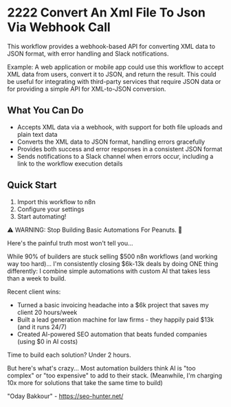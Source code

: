# 2222 Convert An Xml File To Json Via Webhook Call

This workflow provides a webhook-based API for converting XML data to JSON format, with error handling and Slack notifications.

Example: A web application or mobile app could use this workflow to accept XML data from users, convert it to JSON, and return the result. This could be useful for integrating with third-party services that require JSON data or for providing a simple API for XML-to-JSON conversion.

## What You Can Do
- Accepts XML data via a webhook, with support for both file uploads and plain text data
- Converts the XML data to JSON format, handling errors gracefully
- Provides both success and error responses in a consistent JSON format
- Sends notifications to a Slack channel when errors occur, including a link to the workflow execution details

## Quick Start
1. Import this workflow to n8n
2. Configure your settings
3. Start automating!

⚠️ WARNING: Stop Building Basic Automations For Peanuts. 🚫

Here's the painful truth most won't tell you...

While 90% of builders are stuck selling $500 n8n workflows (and working way too hard)...
I'm consistently closing $6k-13k deals by doing ONE thing differently:
I combine simple automations with custom AI that takes less than a week to build.

Recent client wins:
* Turned a basic invoicing headache into a $6k project that saves my client 20 hours/week
* Built a lead generation machine for law firms - they happily paid $13k (and it runs 24/7)
* Created AI-powered SEO automation that beats funded companies (using $0 in AI costs)

Time to build each solution? Under 2 hours.

But here's what's crazy...
Most automation builders think AI is "too complex" or "too expensive" to add to their stack.
(Meanwhile, I'm charging 10x more for solutions that take the same time to build)

"Oday Bakkour" - https://seo-hunter.net/
